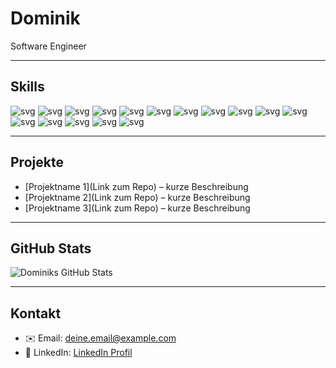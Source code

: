 # Dominik

Software Engineer

---

## Skills
![svg](https://github.com/tandpfun/skill-icons/blob/main/icons/C.svg)
![svg](https://github.com/tandpfun/skill-icons/blob/main/icons/CS.svg)
![svg](https://github.com/tandpfun/skill-icons/blob/main/icons/Gradle-Dark.svg)
![svg](https://github.com/tandpfun/skill-icons/blob/main/icons/HTML.svg)
![svg](https://github.com/tandpfun/skill-icons/blob/main/icons/JavaScript.svg)
![svg](https://github.com/tandpfun/skill-icons/blob/main/icons/MongoDB.svg)
![svg](https://github.com/tandpfun/skill-icons/blob/main/icons/MySQL-Dark.svg)
![svg](https://github.com/tandpfun/skill-icons/blob/main/icons/NodeJS-Dark.svg)
![svg](https://github.com/tandpfun/skill-icons/blob/main/icons/Java-Dark.svg)
![svg](https://github.com/tandpfun/skill-icons/blob/main/icons/PHP-Dark.svg)
![svg](https://github.com/tandpfun/skill-icons/blob/main/icons/PostgreSQL-Dark.svg)
![svg](https://github.com/tandpfun/skill-icons/blob/main/icons/Postman.svg)
![svg](https://github.com/tandpfun/skill-icons/blob/main/icons/R-Dark.svg)
![svg](https://github.com/tandpfun/skill-icons/blob/main/icons/StackOverflow-Dark.svg)
![svg](https://github.com/tandpfun/skill-icons/blob/main/icons/TypeScript.svg)
![svg](https://github.com/tandpfun/skill-icons/blob/main/icons/Windows-Dark.svg)

---

## Projekte
- [Projektname 1](Link zum Repo) – kurze Beschreibung
- [Projektname 2](Link zum Repo) – kurze Beschreibung
- [Projektname 3](Link zum Repo) – kurze Beschreibung

---

## GitHub Stats
![Dominiks GitHub Stats](https://github-readme-stats.vercel.app/api?username=Dominik-Ender&show_icons=true&theme=radical)

---

## Kontakt
- ✉️ Email: deine.email@example.com
- 💼 LinkedIn: [LinkedIn Profil](https://www.linkedin.com/in/deinprofil)

